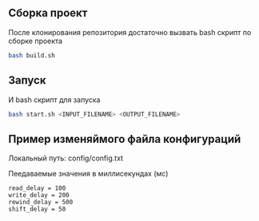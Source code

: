 ## Сборка проект
После клонирования репозитория достаточно вызвать bash скрипт по сборке проекта
```bash
bash build.sh
```

## Запуск
И bash скрипт для запуска
```bash
bash start.sh <INPUT_FILENAME> <OUTPUT_FILENAME>
```

## Пример изменяймого файла конфигураций
<p>Локальный путь: config/config.txt</p>
<p>Пеедаваемые значения в миллисекундах (мс)</p>

```
read_delay = 100
write_delay = 200
rewind_delay = 500
shift_delay = 50
```